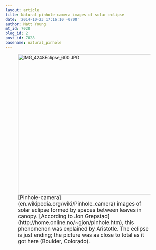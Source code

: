 ```yaml
---
layout: article
title: Natural pinhole-camera images of solar eclipse
date: '2014-10-23 17:16:10 -0700'
author: Matt Young
mt_id: 7028
blog_id: 2
post_id: 7028
basename: natural_pinhole
---
```

<figure>
<img src="{{ site.baseurl }}/uploads/2014/IMG_4248Eclipse_600.JPG" alt="IMG_4248Eclipse_600.JPG" width="600" height="444" />
<figcaption markdown="span">
<big>[Pinhole-camera](en.wikipedia.org/wiki/Pinhole_camera) images of solar eclipse formed by spaces between leaves in canopy.  [According to Jon Grepstad](http://home.online.no/~gjon/pinhole.htm), this phenomenon was explained by Aristotle. The eclipse is just ending; the picture was as close to total as it got here (Boulder, Colorado).</big>

</figcaption>
</figure>
